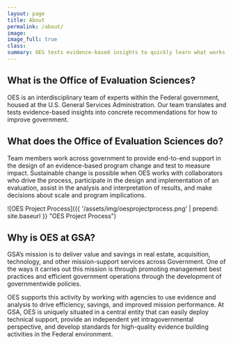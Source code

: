 ```yaml
---
layout: page
title: About
permalink: /about/
image:
image_full: true
class:
summary: OES tests evidence-based insights to quickly learn what works.
---
```

## What is the Office of Evaluation Sciences?

OES is an interdisciplinary team of experts within the Federal government, housed at the U.S. General Services Administration. Our team translates and tests evidence-based insights into concrete recommendations for how to improve government.

## What does the Office of Evaluation Sciences do?

Team members work across government to provide end-to-end support in the design of an evidence-based program change and test to measure impact. Sustainable change is possible when OES works with collaborators who drive the process, participate in the design and implementation of an evaluation, assist in the analysis and interpretation of results, and make decisions about scale and program implications.

![OES Project Process]({{ '/assets/img/oesprojectprocess.png' | prepend: site.baseurl }} "OES Project Process")

## Why is OES at GSA?

GSA’s mission is to deliver value and savings in real estate, acquisition, technology, and other mission-support services across Government. One of the ways it carries out this mission is through promoting management best practices and efficient government operations through the development of governmentwide policies.

OES supports this activity by working with agencies to use evidence and analysis to drive efficiency, savings, and improved mission performance. At GSA, OES is uniquely situated in a central entity that can easily deploy technical support, provide an independent yet intragovernmental perspective, and develop standards for high-quality evidence building activities in the Federal environment.

